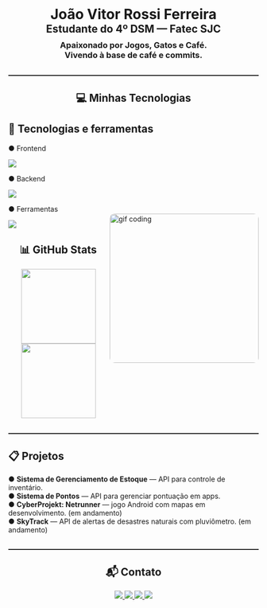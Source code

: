 <!-- Cabeçalho -->
<div align="center">
  <h1 style="margin:0; border:none;">João Vitor Rossi Ferreira</h1>
  <h2 style="margin:0; border:none;">Estudante do 4º DSM — Fatec SJC</h2>
  <h3 style="margin-top:10px; border:none;">
    Apaixonado por Jogos, Gatos e Café. <br>
    Vivendo à base de café e commits.
  </h3>
</div>

<hr style="border:none; border-top:1px solid #333; margin:30px 0;">

<!-- Stack Tecnológico -->
<h2 align="center">💻 Minhas Tecnologias</h2>

   <h2 style="border-bottom: none">🔧 Tecnologias e ferramentas</h2>
  <img
    src="https://media3.giphy.com/media/v1.Y2lkPTc5MGI3NjExMG9hYXBuaXFlNHltcTlza3hmdnEzOXc3bzV6NjRjMnRuN21idjNpZSZlcD12MV9pbnRlcm5hbF9naWZfYnlfaWQmY3Q9Zw/PxcAsJ4ktyFGWkUAem/giphy.gif"
    alt="gif coding"
    min-width="300px"
    max-width="300px"
    width="300px"
    align="right"
    style="margin-top: 140px; border-radius:10px;"
  />
  <p>● Frontend</p>
  <img src="https://skillicons.dev/icons?i=html,css,tailwind,react,js,ts" />
  <p>● Backend</p>
  <img
    src="https://skillicons.dev/icons?i=py,java,nodejs,mysql,mongodb,prisma,swagger"
  />
  <p>● Ferramentas</p>
  <img src="https://skillicons.dev/icons?i=git,androidstudio,vscode,docker" />
</div>
<br>



<!-- GitHub Stats -->
<div align="center">
  <h2>📊 GitHub Stats</h2>
  <img height="150em" src="https://github-readme-stats.vercel.app/api?username=joaorossiferreira&show_icons=true&theme=neon&include_all_commits=true&count_private=true&border_radius=10" />
  <img height="150em" src="https://github-readme-stats.vercel.app/api/top-langs/?username=joaorossiferreira&layout=compact&theme=neon&hide_border=false&include_all_commits=true&count_private=true&border_radius=5" />
</div>

<hr style="border:none; border-top:1px solid #333; margin:30px 0;">

<!-- Projetos -->
<div align="left" style="max-width:900px; margin:auto;">
  <h2>📋 Projetos</h2>
  <ul style="list-style:none; padding-left:0;">
    <li>● <strong>Sistema de Gerenciamento de Estoque</strong> — API para controle de inventário.</li>
    <li>● <strong>Sistema de Pontos</strong> — API para gerenciar pontuação em apps.</li>
    <li>● <strong>CyberProjekt: Netrunner</strong> — jogo Android com mapas em desenvolvimento. (em andamento)</li>
    <li>● <strong>SkyTrack</strong> — API de alertas de desastres naturais com pluviômetro. (em andamento)</li>
  </ul>
</div>

<hr style="border:none; border-top:1px solid #333; margin:30px 0;">

<!-- Contato -->
<div align="center">
  <h2>📬 Contato</h2>
  <a href="https://www.linkedin.com/in/jo%C3%A3o-rossi-7311a0301" target="_blank">
    <img src="https://img.shields.io/badge/-LinkedIn-%230077B5?style=for-the-badge&logo=linkedin&logoColor=white" />
  </a>
  <a href="https://www.instagram.com/rossilindo" target="_blank">
    <img src="https://img.shields.io/badge/-Instagram-%23E4405F?style=for-the-badge&logo=instagram&logoColor=white" />
  </a>
  <a href="https://x.com/rossiolindo" target="_blank">
    <img src="https://img.shields.io/badge/-X-%23000000?style=for-the-badge&logo=x&logoColor=white" />
  </a>
  <a href="mailto:joaovitorvenou@gmail.com">
    <img src="https://img.shields.io/badge/-Gmail-%23333?style=for-the-badge&logo=gmail&logoColor=white" />
  </a>
</div>
